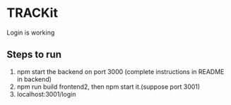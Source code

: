 # TRACKit
Login is working
## Steps to run

1. npm start the backend on port 3000 (complete instructions in README in backend)
2. npm run build frontend2, then npm start it.(suppose port 3001)
4. localhost:3001/login
